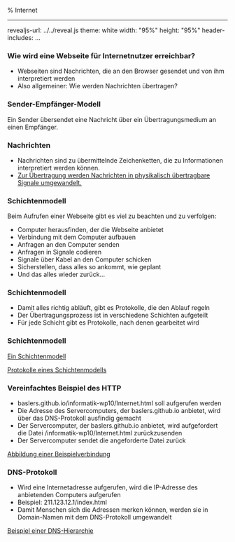 % Internet

---
revealjs-url: ../../reveal.js
theme: white
width: \"95%\"
height: \"95%\"
header-includes:
    <style>
    .beispiel {
      border:3px;
      border-style:solid;
      border-color:black;
      width:fit-content;
      margin:auto;
    }
    .wichtig {
      border:3px;
      border-style:solid;
      border-color:red;
      width:fit-content;
      margin:auto;
    }
    </style>
...

### Wie wird eine Webseite für Internetnutzer erreichbar?
<ul>
<li class="fragment fade-in">Webseiten sind Nachrichten, die an den Browser gesendet und von ihm interpretiert werden</li>
<li class="fragment fade-in">Also allgemeiner: Wie werden Nachrichten übertragen?</li>
</ul>

### Sender-Empfänger-Modell
Ein <span class="fragment highlight-red">Sender</span> übersendet eine <span class="fragment highlight-red">Nachricht</span> über ein <span class="fragment highlight-red">Übertragungsmedium</span> an einen <span class="fragment highlight-red">Empfänger</span>.

### Nachrichten
<ul>
<li class="fragment fade-in">Nachrichten sind zu übermittelnde Zeichenketten, die zu Informationen interpretiert werden können.</li>
<li class="fragment fade-in"><a href="https://www.inf-schule.de/content/6_kommunikation/1_netze/1_kommunikationssysteme/1_transatlantikkabel/3_senderempfaenger/codierung.png">Zur Übertragung werden Nachrichten in physikalisch übertragbare Signale umgewandelt.</a></li>
</ul>

### Schichtenmodell
Beim Aufrufen einer Webseite gibt es viel zu beachten und zu verfolgen:  

<ul>
<li class="fragment fade-in">Computer herausfinden, der die Webseite anbietet</li>
<li class="fragment fade-in">Verbindung mit dem Computer aufbauen</li>
<li class="fragment fade-in">Anfragen an den Computer senden</li>
<li class="fragment fade-in">Anfragen in Signale codieren</li>
<li class="fragment fade-in">Signale über Kabel an den Computer schicken</li>
<li class="fragment fade-in">Sicherstellen, dass alles so ankommt, wie geplant</li>
<li class="fragment fade-in">Und das alles wieder zurück...</li>
</ul>

### Schichtenmodell
<ul>
<li class="fragment fade-in">Damit alles richtig abläuft, gibt es Protokolle, die den Ablauf regeln</li>
<li class="fragment fade-in">Der Übertragungsprozess ist in verschiedene Schichten aufgeteilt</li>
<li class="fragment fade-in">Für jede Schicht gibt es Protokolle, nach denen gearbeitet wird</li>
</ul>

### Schichtenmodell
<a href="https://www.inf-schule.de/content/6_kommunikation/1_netze/2_schichtenmodelle/2_schichtenmodell_internet/nachrichtenuebertragung.png">Ein Schichtenmodell</a>

<a href="https://www.inf-schule.de/content/6_kommunikation/1_netze/2_schichtenmodelle/2_schichtenmodell_internet/protokollstapel.png">Protokolle eines Schichtenmodells</a>

### Vereinfachtes Beispiel des HTTP
<ul>
<li class="fragment fade-in">baslers.github.io/informatik-wp10/Internet.html soll aufgerufen werden</li>
<li class="fragment fade-in">Die Adresse des Servercomputers, der baslers.github.io anbietet, wird über das DNS-Protokoll ausfindig gemacht</li>
<li class="fragment fade-in">Der Servercomputer, der baslers.github.io anbietet, wird aufgefordert die Datei /informatik-wp10/Internet.html zurückzusenden</li>
<li class="fragment fade-in">Der Servercomputer sendet die angeforderte Datei zurück</li>
</ul>

<span class="fragment fade-in"><a href="https://upload.wikimedia.org/wikipedia/commons/thumb/f/f9/HTTP-Anfrage.svg/1920px-HTTP-Anfrage.svg.png">Abbildung einer Beispielverbindung</a></span>

### DNS-Protokoll
<ul>
<li class="fragment fade-in">Wird eine Internetadresse aufgerufen, wird die IP-Adresse des anbietenden Computers aufgerufen</li>
<li class="fragment fade-in">Beispiel: 211.123.12.1/index.html</li>
<li class="fragment fade-in">Damit Menschen sich die Adressen merken können, werden sie in Domain-Namen mit dem DNS-Protokoll umgewandelt</li>
</ul>

<span class="fragment fade-in"><a href="https://upload.wikimedia.org/wikipedia/commons/thumb/9/91/Dns-raum.svg/1920px-Dns-raum.svg.png">Beispiel einer DNS-Hierarchie</a></span>

